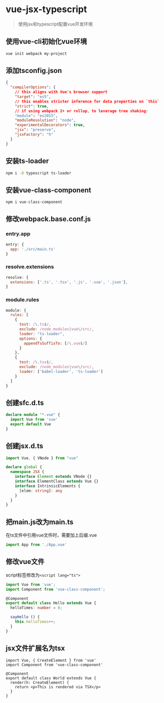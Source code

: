 # vue-jsx-typescript

> 使用jsx和typescript配置vue开发环境

## 使用vue-cli初始化vue环境

``` bash
vue init webpack my-project
```

## 添加tsconfig.json

```json
{
  "compilerOptions": {
    // this aligns with Vue's browser support
    "target": "es5",
    // this enables stricter inference for data properties on `this`
    "strict": true,
    // if using webpack 2+ or rollup, to leverage tree shaking:
    "module": "es2015",
    "moduleResolution": "node",
    "experimentalDecorators": true,
    "jsx": "preserve",
    "jsxFactory": "h"
  }
}
```

## 安装ts-loader

``` bash
npm i -D typescript ts-loader
```

## 安装vue-class-component

``` bash
npm i vue-class-component
```

## 修改webpack.base.conf.js

### entry.app

```javascript
entry: {
  app: './src/main.ts'
}
```

### resolve.extensions

```javascript
resolve: {
  extensions: ['.ts', '.tsx', '.js', '.vue', '.json'],
}
```

### module.rules

```javascript
module: {
  rules: [
    {
      test: /\.ts$/,
      exclude: /node_modules|vue\/src/,
      loader: "ts-loader",
      options: {
        appendTsSuffixTo: [/\.vue$/]
      }
    },
    {
      test: /\.tsx$/,
      exclude: /node_modules|vue\/src/,
      loader: ['babel-loader', 'ts-loader']
    }
  ]
}
```

## 创建sfc.d.ts

```typescript
declare module "*.vue" {
  import Vue from 'vue'
  export default Vue
}
```

## 创建jsx.d.ts

```typescript
import Vue, { VNode } from "vue"

declare global {
  namespace JSX {
    interface Element extends VNode {}
    interface ElementClass extends Vue {}
    interface IntrinsicElements {
      [elem: string]: any
    }
  }
}
```

## 把main.js改为main.ts

在ts文件中引用vue文件时，需要加上后缀.vue

```typescript
import App from './App.vue'
```

## 修改vue文件

script标签修改为`<script lang="ts">`

```typescript
import Vue from 'vue';
import Component from 'vue-class-component';

@Component
export default class Hello extends Vue {
  helloTimes: number = 0;

  sayHello () {
    this.helloTimes++;
  }
}
```

## jsx文件扩展名为tsx

```tsx
import Vue, { CreateElement } from 'vue'
import Component from 'vue-class-component'

@Component
export default class World extends Vue {
  render(h: CreateElement) {
    return <p>This is rendered via TSX</p>
  }
}
```